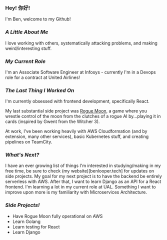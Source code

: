 ### Hey! 你好!

I'm Ben, welcome to my Github!

### _A Little About Me_
I love working with others, systematically attacking problems, and making weird/interesting stuff.

### _My Current Role_
I'm an Associate Software Engineer at Infosys - currently I'm in a Devops role for a contract at United Airlines! 

### _The Last Thing I Worked On_
I'm currently obsessed with frontend development, specifically React. 

My last substantial side project was [Rogue Moon](https://github.com/BenLooper/RogueMoon), a game where you wrestle control of the moon from the clutches of a rogue AI by...playing it in cards (inspired by Gwent from the Witcher 3).  

At work, I've been working heavily with AWS Cloudformation (and by extension, many other services), basic Kubernetes stuff, and creating pipelines on TeamCity. 

### _What's Next?_
I have an ever growing list of things I'm interested in studying/making in my free time, be sure to check (my website)[benlooper.tech] for updates on side projects.
My goal for my next project is to have the backend be entirely serverless with AWS. After that, I want to learn Django as an API for a React frontend.
I'm learning a lot in my current role at UAL. Something I want to improve upon more is my familiarity with Microservices Architecture.

### _Side Projects!_
  - Have Rogue Moon fully operational on AWS 
  - Learn Golang 
  - Learn testing for React 
  - Learn Django

